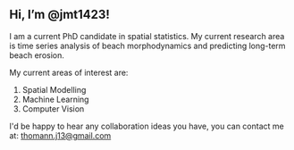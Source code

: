 ## Hi, I’m @jmt1423!

I am a current PhD candidate in spatial statistics. My current research area is time series analysis of beach morphodynamics and predicting long-term beach erosion.

My current areas of interest are:
  1. Spatial Modelling
  2. Machine Learning
  3. Computer Vision

I'd be happy to hear any collaboration ideas you have,
you can contact me at: thomann.j13@gmail.com
